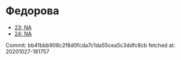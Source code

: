 # Федорова
- [23: NA](23.md)
- [24: NA](24.md)

Commit: bb41bbb908c2f8d0fcda7c1da55cea5c3ddfc8cb
 fetched at: 20201027-181757
